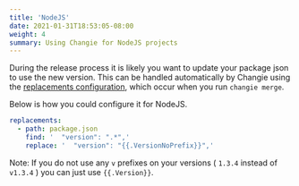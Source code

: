 ```yaml
---
title: 'NodeJS'
date: 2021-01-31T18:53:05-08:00
weight: 4
summary: Using Changie for NodeJS projects
---
```


During the release process it is likely you want to update your package json to
use the new version.
This can be handled automatically by Changie using the [replacements configuration](/config#config-replacements), which occur when you run `changie merge`.

Below is how you could configure it for NodeJS.

```yaml
replacements:
  - path: package.json
    find: '  "version": ".*",'
    replace: '  "version": "{{.VersionNoPrefix}}",'
```

Note: If you do not use any `v` prefixes on your versions ( `1.3.4` instead of `v1.3.4` )
you can just use `{{.Version}}`.
